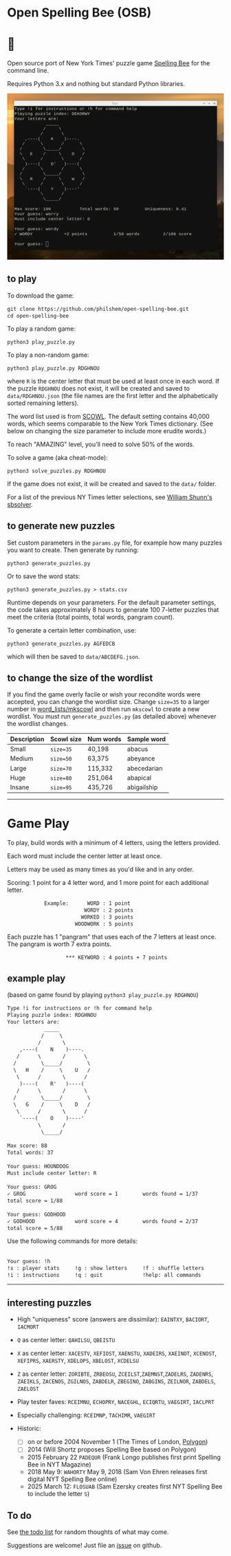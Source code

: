 # Open Spelling Bee (OSB)

# 🐝

Open source port of New York Times' puzzle game [Spelling Bee][NYT] for the command line.

[NYT]: https://www.nytimes.com/puzzles/spelling-bee "The New York Times Spelling Bee"


Requires Python 3.x and nothing but standard Python libraries.

![Screenshot of OSB in a terminal window][screenshot]

[screenshot]: README.md.d/screenshot.webp "How many words can you spell from DEKORYW?"


## to play

To download the game:

    git clone https://github.com/philshem/open-spelling-bee.git
    cd open-spelling-bee

To play a random game:

    python3 play_puzzle.py

To play a non-random game:

    python3 play_puzzle.py RDGHNOU

where `R` is the center letter that must be used at least once in each word. If the puzzle `RDGHNOU` does not exist, it will be created and saved to `data/RDGHNOU.json` (the file names are the first letter and the alphabetically sorted remaining letters).

The word list used is from [SCOWL](http://wordlist.aspell.net/). The default setting contains 40,000 words, which seems comparable to the New York Times dictionary. (See below on changing the size parameter to include more erudite words.)

To reach "AMAZING" level, you'll need to solve 50% of the words.

To solve a game (aka cheat-mode):

    python3 solve_puzzles.py RDGHNOU

If the game does not exist, it will be created and saved to the `data/` folder. 

For a list of the previous NY Times letter selections, see [William Shunn's sbsolver][sbsolver].

[sbsolver]: https://www.sbsolver.com/s/1 "WAHORTY: May 9, 2018"

## to generate new puzzles

Set custom parameters in the `params.py` file, for example how many puzzles you want to create. Then generate by running:

    python3 generate_puzzles.py

Or to save the word stats:

    python3 generate_puzzles.py > stats.csv

Runtime depends on your parameters. For the default parameter settings, the code takes approximately 8 hours to generate 100 7-letter puzzles that meet the criteria (total points, total words, pangram count).

To generate a certain letter combination, use:

    python3 generate_puzzles.py AGFEDCB

which will then be saved to `data/ABCDEFG.json`.

## to change the size of the wordlist

If you find the game overly facile or wish your recondite words were accepted, you can change the wordlist size. Change `size=35` to a larger number in [word_lists/mkscowl](word_lists/mkscowl) and then run `mkscowl` to create a new wordlist. You must run `generate_puzzles.py` (as detailed above) whenever the wordlist changes.

|Description|Scowl size|Num words|Sample word|
|-|-|-|-|
|Small|`size=35`|40,198|abacus|
|Medium|`size=50`|63,375|abeyance|
|Large|`size=70`|115,332|abecedarian|
|Huge|`size=80`|251,064|abapical|
|Insane|`size=95`|435,726|abigailship|

---

# Game Play

To play, build words with a minimum of 4 letters, using the letters provided.

Each word must include the center letter at least once.

Letters may be used as many times as you'd like and in any order.

Scoring: 1 point for a 4 letter word, and 1 more point for each additional letter.

                Example:      WORD : 1 point
                             WORDY : 2 points
                            WORKED : 3 points
                          WOODWORK : 5 points

Each puzzle has 1 "pangram" that uses each of the 7 letters at least once. The pangram is worth 7 extra points.

                       *** KEYWORD : 4 points + 7 points


## example play

(based on game found by playing `python3 play_puzzle.py RDGHNOU`)

```
Type !i for instructions or !h for command help
Playing puzzle index: RDGHNOU
Your letters are: 
            _____
           /     \
          /       \
    ,----(    N    )----.
   /      \       /      \
  /        \_____/        \
  \   H    /     \    U   /
   \      /       \      /
    )----(    R'   )----(
   /      \       /      \
  /        \_____/        \
  \   G    /     \    D   /
   \      /       \      /
    `----(    O    )----'
          \       /
           \_____/

Max score: 88
Total words: 37

Your guess: HOUNDDOG
Must include center letter: R 

Your guess: GROG
✓ GROG                word score = 1        words found = 1/37    total score = 1/88    

Your guess: GODHOOD
✓ GODHOOD             word score = 4        words found = 2/37    total score = 5/88    
```

Use the following commands for more details:
```

Your guess: !h
!s : player stats     !g : show letters     !f : shuffle letters
!i : instructions     !q : quit             !help: all commands
```

---

## interesting puzzles

+ High "uniqueness" score (answers are dissimilar): `EAINTXY`, `BACIORT`, `IACMORT`

+ `Q` as center letter: `QAHILSU`, `QBEISTU`

+ `X` as center letter: `XACESTV`, `XEFIOST`, `XAENSTU`, `XADEIRS`, `XAEINOT`, `XCENOST`, `XEFIPRS`, `XAERSTY`, `XDELOPS`, `XBELOST`, `XCDELSU`

+ `Z` as center letter: `ZORIBTE`, `ZRBEOSU`, `ZCEILST`,`ZAEMNST`,`ZADELRS`, `ZADENRS`, `ZAEIKLS`, `ZACENOS`, `ZGILNOS`, `ZABDELR`, `ZBEGINO`, `ZABGINS`, `ZEILNOR`, `ZABDELS`, `ZAELOST`

+ Play tester faves: `RCEIMNU`, `ECHOPRY`, `NACEGHL`, `ECIQRTU`, `VAEGIRT`, `IACLPRT`

+ Especially challenging: `RCEIMNP`, `TACHIMR`, `VAEGIRT`

+ Historic: 
  * [ ] on or before 2004 November 1 (The Times of London, [Polygon][Polygon])
  * [ ] 2014 (Will Shortz proposes Spelling Bee based on Polygon)
  * 2015 February 22 `PADEQUR` (Frank Longo publishes first print Spelling Bee in NYT Magazine)
  * 2018 May 9: `WAHORTY` May 9, 2018 (Sam Von Ehren releases first digital NYT Spelling Bee online)
  * 2025 March 12: `FLOSUAB` (Sam Ezersky creates first NYT Spelling Bee to include the letter `S`)

[Polygon]: https://www.thetimes.com/article/how-to-play-polygon-gw30jlb39h2


## To do

See [the todo list](todo.md) for random thoughts of what may come.

Suggestions are welcome! Just file an
[issue](https://github.com/hackerb9/open-spelling-bee/issues) on
github.
